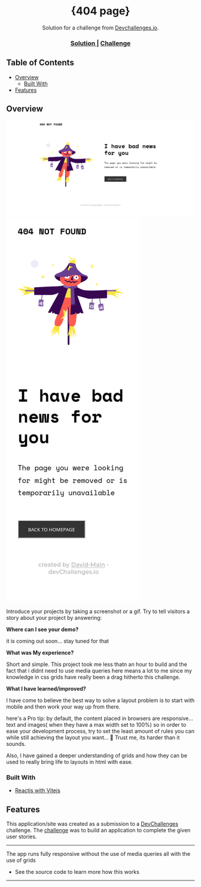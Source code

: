 <!-- Please update value in the {}  -->

<style>
  .pictures {
    
  }
</style>

<h1 align="center">{404 page}</h1>

<div align="center">
   Solution for a challenge from  <a href="http://devchallenges.io" target="_blank">Devchallenges.io</a>.
</div>

<div align="center">
  <h3> 
    <a href="https://github.com/David-Main/-404-page-">
      Solution
    </a>
    <span> | </span>
    <a href="https://devchallenges.io/challenges/wBunSb7FPrIepJZAg0sY">
      Challenge
    </a>
  </h3>
</div>

<!-- TABLE OF CONTENTS -->

## Table of Contents

- [Overview](#overview)
  - [Built With](#built-with)
- [Features](#features)

<!-- OVERVIEW -->

## Overview

<div class="pictures">

![screenshot](./public/404%20large%20screen.png) ![screenshot](./public/404%20mobile%20shot.png)

</div>

Introduce your projects by taking a screenshot or a gif. Try to tell visitors a story about your
project by answering:

**Where can I see your demo?**

it is coming out soon... stay tuned for that

**What was My experience?**

Short and simple. This project took me less thatn an hour to build and the fact that i didnt need to
use media queries here means a lot to me since my knowledge in css grids have really been a drag
hitherto this challenge.

**What I have learned/improved?**

I have come to believe the best way to solve a layout problem is to start with mobile and then work
your way up from there.

here's a Pro tip: by default, the content placed in browsers are responsive... text and images( when
they have a max width set to 100%) so in order to ease your development process, try to set the
least amount of rules you can while still achieving the layout you want... 🤭 Trust me, its harder
than it sounds.

Also, I have gained a deeper understanding of grids and how they can be used to really bring life to
layouts in html with ease.

### Built With

<!-- This section should list any major frameworks that you built your project using. Here are a few examples.-->

- [Reactjs with Vitejs](https://vitejs.dev)

## Features

<!-- List the features of your application or follow the template. Don't share the figma file here :) -->

This application/site was created as a submission to a
[DevChallenges](https://devchallenges.io/challenges) challenge. The
[challenge](https://devchallenges.io/challenges/wBunSb7FPrIepJZAg0sY) was to build an application to
complete the given user stories.

---

The app runs fully responsive without the use of media queries all with the use of grids

- See the source code to learn more how this works

---
